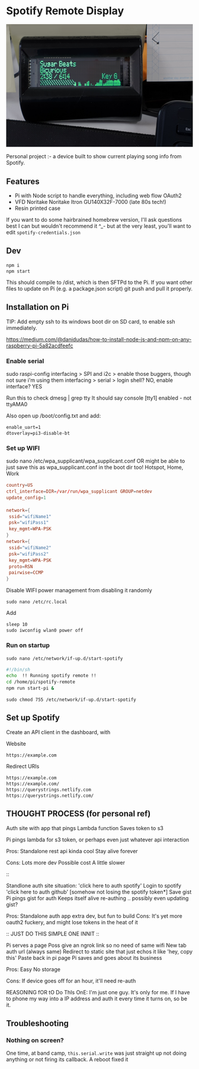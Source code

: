 # Spotify Remote Display

![Spotify Remote](spotify-remote.jpg)

Personal project :- a device built to show current playing song info from Spotify.

## Features

- Pi with Node script to handle everything, including web flow OAuth2
- VFD Noritake Noritake Itron GU140X32F-7000 (late 80s tech!)
- Resin printed case

If you want to do some hairbrained homebrew version, I'll ask questions best I can but wouldn't recommend it ^\_- but at the very least, you'll want to edit `spotify-credentials.json`

## Dev

    npm i
    npm start

This should compile to /dist, which is then SFTPd to the Pi.
If you want other files to update on Pi (e.g. a package.json script) git push and pull it properly.

## Installation on Pi

TIP: Add empty ssh to its windows boot dir on SD card, to enable ssh immediately.

https://medium.com/@danidudas/how-to-install-node-js-and-npm-on-any-raspberry-pi-5a82acdfeefc

### Enable serial

sudo raspi-config
interfacing > SPI and i2c > enable those buggers, though not sure i'm using them
interfacing > serial > login shell? NO, enable interface? YES

Run this to check
dmesg | grep tty
It should say console [tty1] enabled - not ttyAMA0

Also open up /boot/config.txt and add:

    enable_uart=1
    dtoverlay=pi3-disable-bt

### Set up WIFI

sudo nano /etc/wpa_supplicant/wpa_supplicant.conf
OR might be able to just save this as wpa_supplicant.conf in the boot dir too!
Hotspot, Home, Work

```conf
country=US
ctrl_interface=DIR=/var/run/wpa_supplicant GROUP=netdev
update_config=1

network={
 ssid="wifiName1"
 psk="wifiPass1"
 key_mgmt=WPA-PSK
}
network={
 ssid="wifiName2"
 psk="wifiPass2"
 key_mgmt=WPA-PSK
 proto=RSN
 pairwise=CCMP
}
```

Disable WIFI power management from disabling it randomly

    sudo nano /etc/rc.local

Add

    sleep 10
    sudo iwconfig wlan0 power off

### Run on startup

    sudo nano /etc/network/if-up.d/start-spotify

```bash
#!/bin/sh
echo  !! Running spotify remote !!
cd /home/pi/spotify-remote
npm run start-pi &
```

    sudo chmod 755 /etc/network/if-up.d/start-spotify

## Set up Spotify

Create an API client in the dashboard, with

Website

    https://example.com

Redirect URIs

    https://example.com
    https://example.com/
    https://querystrings.netlify.com
    https://querystrings.netlify.com/

## THOUGHT PROCESS (for personal ref)

Auth site with app that pings
Lambda function
Saves token to s3

Pi pings lambda for s3 token, or perhaps even just whatever api interaction

Pros:
Standalone rest api kinda cool
Stay alive forever

Cons:
Lots more dev
Possible cost
A little slower

::

Standlone auth site situation:
'click here to auth spotify'
Login to spotify
'click here to auth github'
[somehow not losing the spotify token*]
Save gist
Pi pings gist for auth
Keeps itself alive re-authing .. possibly even updating gist?

Pros:
Standalone auth app extra dev, but fun to build
Cons:
It's yet more oauth2 fuckery, and might lose tokens in the heat of it

:: JUST DO THIS SIMPLE ONE INNIT ::

Pi serves a page
Poss give an ngrok link so no need of same wifi
New tab auth url (always same)
Redirect to static site that just echos it like 'hey, copy this'
Paste back in pi page
Pi saves and goes about its business

Pros:
Easy
No storage

Cons:
If device goes off for an hour, it'll need re-auth

REASONING fOR tO Do ThIs OnE:
I'm just one guy. It's only for me. If I have to phone my way into a IP address and auth it every time it turns on, so be it.

## Troubleshooting

### Nothing on screen?

One time, at band camp, `this.serial.write` was just straight up not doing anything or not firing its callback. A reboot fixed it

